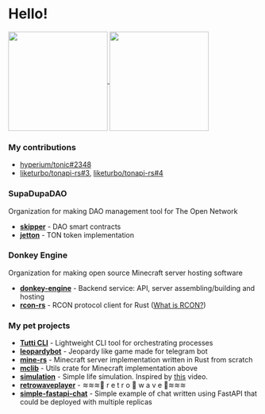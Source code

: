 # Hello!

<a href="https://github.com/ya7on">
  <img height=200 align="center" src="https://github-readme-stats.vercel.app/api?username=ya7on" />
</a>
<a href="https://github.com/ya7on">
  <img height=200 align="center" src="https://github-readme-stats.vercel.app/api/top-langs?username=ya7on&layout=compact&langs_count=8&card_width=320" />
</a>

### My contributions

- <a href="https://github.com/hyperium/tonic/pull/2348">hyperium/tonic#2348</a>
- <a href="https://github.com/liketurbo/tonapi-rs/pull/3">liketurbo/tonapi-rs#3</a>, <a href="https://github.com/liketurbo/tonapi-rs/pull/4">liketurbo/tonapi-rs#4</a>

### SupaDupaDAO

Organization for making DAO management tool for The Open Network

- <a href="https://github.com/supadupadao/skipper"><b>skipper</b></a> - DAO smart contracts
- <a href="https://github.com/supadupadao/jetton"><b>jetton</b></a> - TON token implementation

### Donkey Engine

Organization for making open source Minecraft server hosting software

- <a href="https://github.com/donkey-engine/donkey-engine"><b>donkey-engine</b></a> - Backend service: API, server assembling/building and hosting
- <a href="https://github.com/donkey-engine/rcon-rs"><b>rcon-rs</b></a> - RCON protocol client for Rust (<a href="https://developer.valvesoftware.com/wiki/Source_RCON_Protocol">What is RCON?</a>)

### My pet projects

- <a href="https://github.com/ya7on/tutti"><b>Tutti CLI</b></a> - Lightweight CLI tool for orchestrating processes
- <a href="https://github.com/ya7on/leopardybot"><b>leopardybot</b></a> - Jeopardy like game made for telegram bot
- <a href="https://github.com/ya7on/mine-rs"><b>mine-rs</b></a> - Minecraft server implementation written in Rust from scratch
- <a href="https://github.com/ya7on/mclib"><b>mclib</b></a> - Utils crate for Minecraft implementation above
- <a href="https://github.com/ya7on/simulation"><b>simulation</b></a> - Simple life simulation. Inspired by <a href="https://youtu.be/_tdGKfAyRhw">this</a> video.
- <a href="https://github.com/ya7on/retrowaveplayer"><b>retrowaveplayer</b></a> - ≋≋≋🌴 r e t r o 🐬 w a v e 🌴≋≋≋
- <a href="https://github.com/ya7on/simple-fastapi-chat"><b>simple-fastapi-chat</b></a> - Simple example of chat written using FastAPI that could be deployed with multiple replicas
